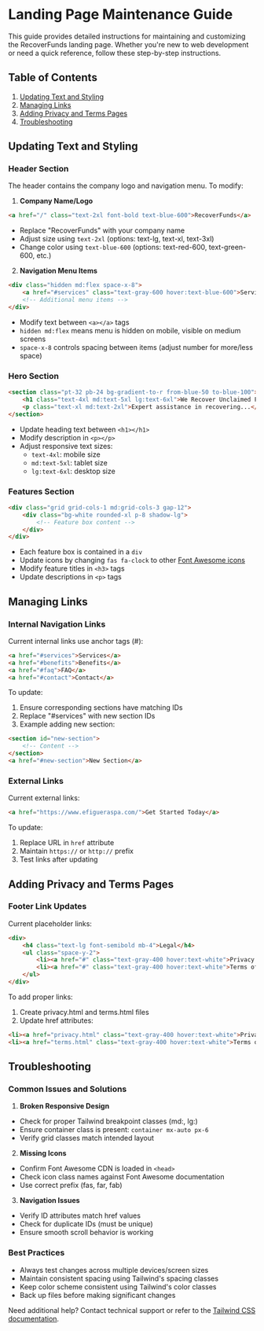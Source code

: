 # Landing Page Maintenance Guide

This guide provides detailed instructions for maintaining and customizing the RecoverFunds landing page. Whether you're new to web development or need a quick reference, follow these step-by-step instructions.

## Table of Contents
1. [Updating Text and Styling](#updating-text-and-styling)
2. [Managing Links](#managing-links)
3. [Adding Privacy and Terms Pages](#adding-privacy-and-terms-pages)
4. [Troubleshooting](#troubleshooting)

## Updating Text and Styling

### Header Section
The header contains the company logo and navigation menu. To modify:

1. **Company Name/Logo**
```html
<a href="/" class="text-2xl font-bold text-blue-600">RecoverFunds</a>
```
- Replace "RecoverFunds" with your company name
- Adjust size using `text-2xl` (options: text-lg, text-xl, text-3xl)
- Change color using `text-blue-600` (options: text-red-600, text-green-600, etc.)

2. **Navigation Menu Items**
```html
<div class="hidden md:flex space-x-8">
    <a href="#services" class="text-gray-600 hover:text-blue-600">Services</a>
    <!-- Additional menu items -->
</div>
```
- Modify text between `<a></a>` tags
- `hidden md:flex` means menu is hidden on mobile, visible on medium screens
- `space-x-8` controls spacing between items (adjust number for more/less space)

### Hero Section
```html
<section class="pt-32 pb-24 bg-gradient-to-r from-blue-50 to-blue-100">
    <h1 class="text-4xl md:text-5xl lg:text-6xl">We Recover Unclaimed Funds</h1>
    <p class="text-xl md:text-2xl">Expert assistance in recovering...</p>
</section>
```
- Update heading text between `<h1></h1>`
- Modify description in `<p></p>`
- Adjust responsive text sizes:
  - `text-4xl`: mobile size
  - `md:text-5xl`: tablet size
  - `lg:text-6xl`: desktop size

### Features Section
```html
<div class="grid grid-cols-1 md:grid-cols-3 gap-12">
    <div class="bg-white rounded-xl p-8 shadow-lg">
        <!-- Feature box content -->
    </div>
</div>
```
- Each feature box is contained in a `div`
- Update icons by changing `fas fa-clock` to other [Font Awesome icons](https://fontawesome.com/icons)
- Modify feature titles in `<h3>` tags
- Update descriptions in `<p>` tags

## Managing Links

### Internal Navigation Links
Current internal links use anchor tags (#):
```html
<a href="#services">Services</a>
<a href="#benefits">Benefits</a>
<a href="#faq">FAQ</a>
<a href="#contact">Contact</a>
```
To update:
1. Ensure corresponding sections have matching IDs
2. Replace "#services" with new section IDs
3. Example adding new section:
```html
<section id="new-section">
    <!-- Content -->
</section>
<a href="#new-section">New Section</a>
```

### External Links
Current external links:
```html
<a href="https://www.efigueraspa.com/">Get Started Today</a>
```
To update:
1. Replace URL in `href` attribute
2. Maintain `https://` or `http://` prefix
3. Test links after updating

## Adding Privacy and Terms Pages

### Footer Link Updates
Current placeholder links:
```html
<div>
    <h4 class="text-lg font-semibold mb-4">Legal</h4>
    <ul class="space-y-2">
        <li><a href="#" class="text-gray-400 hover:text-white">Privacy Policy</a></li>
        <li><a href="#" class="text-gray-400 hover:text-white">Terms of Service</a></li>
    </ul>
</div>
```

To add proper links:
1. Create privacy.html and terms.html files
2. Update href attributes:
```html
<li><a href="privacy.html" class="text-gray-400 hover:text-white">Privacy Policy</a></li>
<li><a href="terms.html" class="text-gray-400 hover:text-white">Terms of Service</a></li>
```

## Troubleshooting

### Common Issues and Solutions

1. **Broken Responsive Design**
- Check for proper Tailwind breakpoint classes (md:, lg:)
- Ensure container class is present: `container mx-auto px-6`
- Verify grid classes match intended layout

2. **Missing Icons**
- Confirm Font Awesome CDN is loaded in `<head>`
- Check icon class names against Font Awesome documentation
- Use correct prefix (fas, far, fab)

3. **Navigation Issues**
- Verify ID attributes match href values
- Check for duplicate IDs (must be unique)
- Ensure smooth scroll behavior is working

### Best Practices
- Always test changes across multiple devices/screen sizes
- Maintain consistent spacing using Tailwind's spacing classes
- Keep color scheme consistent using Tailwind's color classes
- Back up files before making significant changes

Need additional help? Contact technical support or refer to the [Tailwind CSS documentation](https://tailwindcss.com/docs).